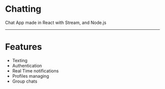 # Chatting

Chat App made in React with Stream, and Node.js

---

# Features
 - Texting
 - Authentication
 - Real Time notifications
 - Profiles managing
 - Group chats
 
